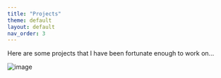 ```yaml
---
title: "Projects"
theme: default
layout: default
nav_order: 3
---
```


Here are some projects that I have been fortunate enough to work on...

![image](https://user-images.githubusercontent.com/76073032/102818657-b8886000-4397-11eb-9e1e-d56821636766.png)
